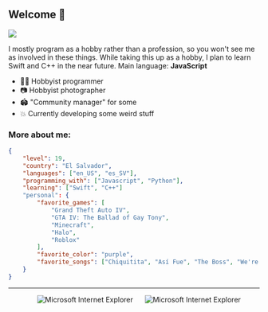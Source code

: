 ## Welcome 👋
<img src="https://cdn.discordapp.com/attachments/1183096857950441522/1184749809253486692/wide.jpg">

I mostly program as a hobby rather than a profession, so you won't see me as involved in these things. While taking this up as a hobby, I plan to learn Swift and C++ in the near future. Main language: **JavaScript**

 - 🧑‍💻 Hobbyist programmer
 - 📷 Hobbyist photographer
 - 🏟️ "Community manager" for some
 - 💥 Currently developing some weird stuff
 
 
### More about me:
```json
{
    "level": 19,
    "country": "El Salvador",
    "languages": ["en_US", "es_SV"],
    "programming_with": ["Javascript", "Python"],
    "learning": ["Swift", "C++"]
    "personal": {
        "favorite_games": [
            "Grand Theft Auto IV", 
            "GTA IV: The Ballad of Gay Tony", 
            "Minecraft",
            "Halo",
            "Roblox"
        ],
        "favorite_color": "purple",
        "favorite_songs": ["Chiquitita", "Así Fue", "The Boss", "We're Good"],
    }
}
```



<hr>

<div align="center">
<span>&nbsp;&nbsp;&nbsp;&nbsp;</span>  
<img src="https://raw.githubusercontent.com/BrunnerLivio/brunnerlivio/master/images/ie_logo.gif" alt="Microsoft Internet Explorer" />
<span>&nbsp;&nbsp;&nbsp;&nbsp;</span>  
<img src="https://raw.githubusercontent.com/BrunnerLivio/brunnerlivio/master/images/noframes.gif" alt="Microsoft Internet Explorer" />
<br>
<br>
</div>
